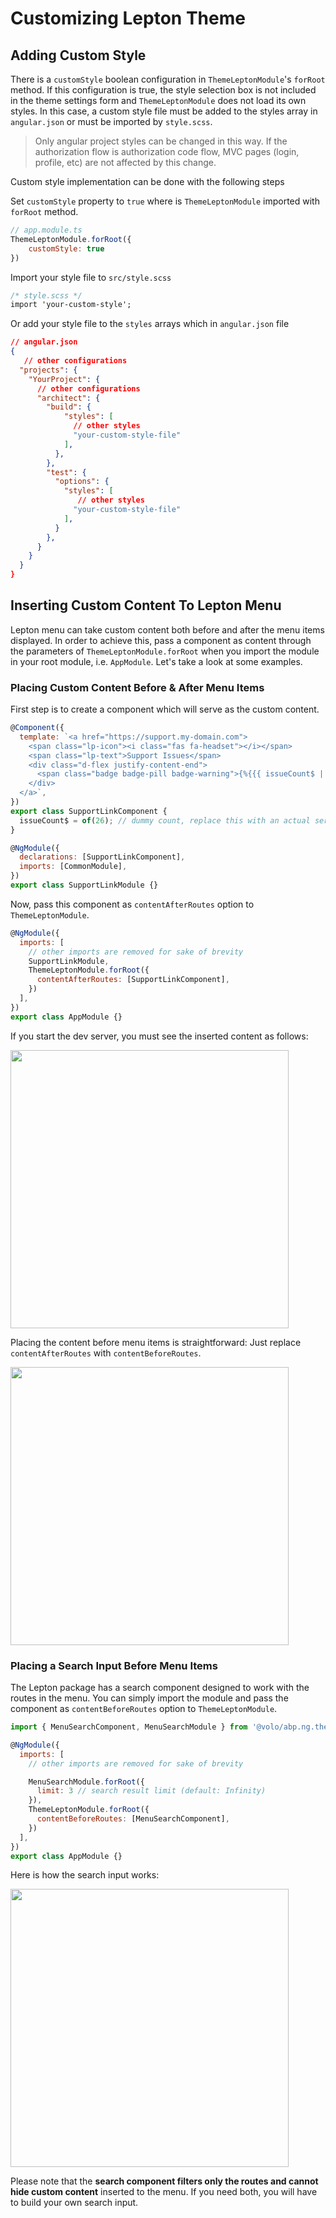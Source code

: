 # Customizing Lepton Theme

## Adding Custom Style

There is a `customStyle` boolean configuration in `ThemeLeptonModule`'s `forRoot` method. If this configuration is true, the style selection box is not included in the theme settings form and `ThemeLeptonModule` does not load its own styles. In this case, a custom style file must be added to the styles array in `angular.json` or must be imported by `style.scss`.

> Only angular project styles can be changed in this way. If the authorization flow is authorization code flow, MVC pages (login, profile, etc) are not affected by this change.

Custom style implementation can be done with the following steps

Set `customStyle` property to `true` where is `ThemeLeptonModule` imported with `forRoot` method. 
```javascript
// app.module.ts
ThemeLeptonModule.forRoot({
    customStyle: true
})
```
Import your style file to `src/style.scss`
```css
/* style.scss */
import 'your-custom-style';
```
Or add your style file to the `styles` arrays which in `angular.json` file 
```json
// angular.json
{
   // other configurations 
  "projects": {
    "YourProject": {
      // other configurations
      "architect": {
        "build": {
            "styles": [
              // other styles  
              "your-custom-style-file"
            ],
          },
        },
        "test": {
          "options": {
            "styles": [
               // other styles  
              "your-custom-style-file"
            ],
          }
        },
      }
    }
  }
}
```


## Inserting Custom Content To Lepton Menu

Lepton menu can take custom content both before and after the menu items displayed. In order to achieve this, pass a component as content through the parameters of `ThemeLeptonModule.forRoot` when you import the module in your root module, i.e. `AppModule`. Let's take a look at some examples.


### Placing Custom Content Before & After Menu Items

First step is to create a component which will serve as the custom content.

```js
@Component({
  template: `<a href="https://support.my-domain.com">
    <span class="lp-icon"><i class="fas fa-headset"></i></span>
    <span class="lp-text">Support Issues</span>
    <div class="d-flex justify-content-end">
      <span class="badge badge-pill badge-warning">{%{{{ issueCount$ | async }}}%}</span>
    </div>
  </a>`,
})
export class SupportLinkComponent {
  issueCount$ = of(26); // dummy count, replace this with an actual service
}

@NgModule({
  declarations: [SupportLinkComponent],
  imports: [CommonModule],
})
export class SupportLinkModule {}
```

Now, pass this component as `contentAfterRoutes` option to `ThemeLeptonModule`.

```js
@NgModule({
  imports: [
    // other imports are removed for sake of brevity
    SupportLinkModule,
    ThemeLeptonModule.forRoot({
      contentAfterRoutes: [SupportLinkComponent],
    })
  ],
})
export class AppModule {}
```

If you start the dev server, you must see the inserted content as follows:

<img src="../../images/angular-menu-content-after-routes.png" alt="" width="445">


Placing the content before menu items is straightforward: Just replace `contentAfterRoutes` with `contentBeforeRoutes`.

<img src="../../images/angular-menu-content-before-routes.png" alt="" width="445">



### Placing a Search Input Before Menu Items

The Lepton package has a search component designed to work with the routes in the menu. You can simply import the module and pass the component as `contentBeforeRoutes` option to `ThemeLeptonModule`.

```js
import { MenuSearchComponent, MenuSearchModule } from '@volo/abp.ng.theme.lepton/extensions';

@NgModule({
  imports: [
    // other imports are removed for sake of brevity

    MenuSearchModule.forRoot({
      limit: 3 // search result limit (default: Infinity)
    }),
    ThemeLeptonModule.forRoot({
      contentBeforeRoutes: [MenuSearchComponent],
    })
  ],
})
export class AppModule {}
```

Here is how the search input works:

<img src="../../images/angular-menu-search-before-routes.gif" alt="" width="445">

Please note that the **search component filters only the routes and cannot hide custom content** inserted to the menu. If you need both, you will have to build your own search input.
